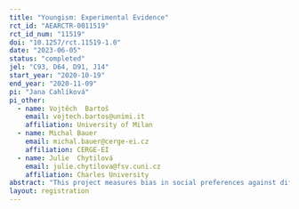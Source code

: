 ```yaml
---
title: "Youngism: Experimental Evidence"
rct_id: "AEARCTR-0011519"
rct_id_num: "11519"
doi: "10.1257/rct.11519-1.0"
date: "2023-06-05"
status: "completed"
jel: "C93, D64, D91, J14"
start_year: "2020-10-19"
end_year: "2020-11-09"
pi: "Jana Cahlíková"
pi_other:
  - name: Vojtěch  Bartoš
    email: vojtech.bartos@unimi.it
    affiliation: University of Milan
  - name: Michal Bauer
    email: michal.bauer@cerge-ei.cz
    affiliation: CERGE-EI
  - name: Julie  Chytilová
    email: julie.chytilova@fsv.cuni.cz
    affiliation: Charles University
abstract: "This project measures bias in social preferences against different age groups using a money allocation task. The focus is on bias against young adults, which we refer to as “youngism”. We test whether such unfavorable treatment is partly due to an inaccurate belief that young adults face relatively little hardship. We randomly provide accurate information on the prevalence of depression and anxiety among different age groups to half of the sample (HARDSHIP treatment). We test whether such information affects social behavior towards the different age groups. "
layout: registration
---
```


